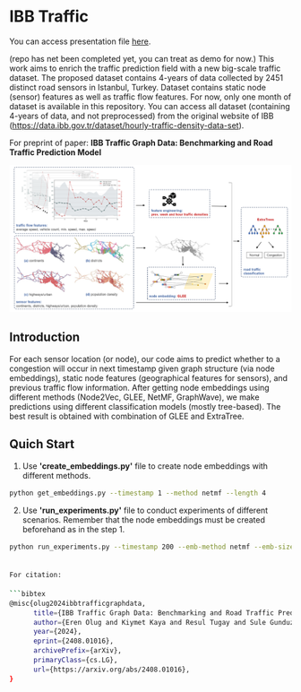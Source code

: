 # IBB Traffic

You can access presentation file [here](https://drive.google.com/file/d/1NZ2Jpnc2JyasNjdPwZ3UyRHgcX94s0XD/view?usp=drive_link).


(repo has net been completed yet, you can treat as demo for now.)
This work aims to enrich the traffic prediction field with a new big-scale traffic dataset. The proposed dataset contains 4-years of data collected by 2451 distinct road sensors in Istanbul, Turkey. Dataset contains static node (sensor) features as well as traffic flow features. For now, only one month of dataset is available in this repository. You can access all dataset (containing 4-years of data, and not preprocessed) from the original website of IBB (https://data.ibb.gov.tr/dataset/hourly-traffic-density-data-set).

For preprint of paper: **IBB Traffic Graph Data: Benchmarking and Road Traffic Prediction Model**

![Proposed Model](figures/model.png)

## Introduction
For each sensor location (or node), our code aims to predict whether to a congestion will occur in next timestamp given graph structure (via node embeddings), static node features (geographical features for sensors), and previous traffic flow information. After getting node embeddings using different methods (Node2Vec, GLEE, NetMF, GraphWave), we make predictions using different classification models (mostly tree-based). The best result is obtained with combination of GLEE and ExtraTree.

## Quich Start
1. Use **'create_embeddings.py'** file to create node embeddings with different methods. 

```bash
python get_embeddings.py --timestamp 1 --method netmf --length 4
```

2. Use **'run_experiments.py'** file to conduct experiments of different scenarios. Remember that the node embeddings must be created beforehand as in the step 1.
```bash
python run_experiments.py --timestamp 200 --emb-method netmf --emb-size 4 --use-node-embeddings --use-traffic-feats


For citation:

```bibtex
@misc{olug2024ibbtrafficgraphdata,
      title={IBB Traffic Graph Data: Benchmarking and Road Traffic Prediction Model}, 
      author={Eren Olug and Kiymet Kaya and Resul Tugay and Sule Gunduz Oguducu},
      year={2024},
      eprint={2408.01016},
      archivePrefix={arXiv},
      primaryClass={cs.LG},
      url={https://arxiv.org/abs/2408.01016}, 
}
```
